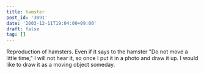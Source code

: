 ```yaml
---
title: hamster
post_id: '3091'
date: '2003-12-11T19:04:00+09:00'
draft: false
tag: []
---
```


Reproduction of hamsters. Even if it says to the hamster "Do not move a little time," I will not hear it, so once I put it in a photo and draw it up. I would like to draw it as a moving object someday.